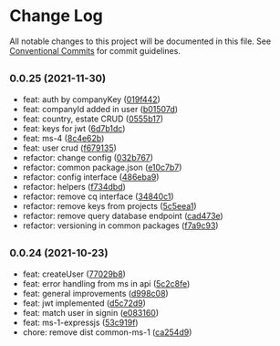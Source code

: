 # Change Log

All notable changes to this project will be documented in this file.
See [Conventional Commits](https://conventionalcommits.org) for commit guidelines.

## <small>0.0.25 (2021-11-30)</small>

* feat: auth by companyKey ([019f442](https://github.com/gmahechas/erp/commit/019f442))
* feat: companyId added in user ([b01507d](https://github.com/gmahechas/erp/commit/b01507d))
* feat: country, estate CRUD ([0555b17](https://github.com/gmahechas/erp/commit/0555b17))
* feat: keys for jwt ([6d7b1dc](https://github.com/gmahechas/erp/commit/6d7b1dc))
* feat: ms-4 ([8c4e62b](https://github.com/gmahechas/erp/commit/8c4e62b))
* feat: user crud ([f679135](https://github.com/gmahechas/erp/commit/f679135))
* refactor: change config ([032b767](https://github.com/gmahechas/erp/commit/032b767))
* refactor: common package.json ([e10c7b7](https://github.com/gmahechas/erp/commit/e10c7b7))
* refactor: config interface ([486eba9](https://github.com/gmahechas/erp/commit/486eba9))
* refactor: helpers ([f734dbd](https://github.com/gmahechas/erp/commit/f734dbd))
* refactor: remove cq interface ([34840c1](https://github.com/gmahechas/erp/commit/34840c1))
* refactor: remove keys from projects ([5c5eea1](https://github.com/gmahechas/erp/commit/5c5eea1))
* refactor: remove query database endpoint ([cad473e](https://github.com/gmahechas/erp/commit/cad473e))
* refactor: versioning in common packages ([f7a9c93](https://github.com/gmahechas/erp/commit/f7a9c93))





## <small>0.0.24 (2021-10-23)</small>

* feat: createUser ([77029b8](https://github.com/gmahechas/erp/commit/77029b8))
* feat: error handling from ms in api ([5c2c8fe](https://github.com/gmahechas/erp/commit/5c2c8fe))
* feat: general improvements ([d998c08](https://github.com/gmahechas/erp/commit/d998c08))
* feat: jwt implemented ([d5c72d9](https://github.com/gmahechas/erp/commit/d5c72d9))
* feat: match user in signin ([e083160](https://github.com/gmahechas/erp/commit/e083160))
* feat: ms-1-expressjs ([53c919f](https://github.com/gmahechas/erp/commit/53c919f))
* chore: remove dist common-ms-1 ([ca254d9](https://github.com/gmahechas/erp/commit/ca254d9))
